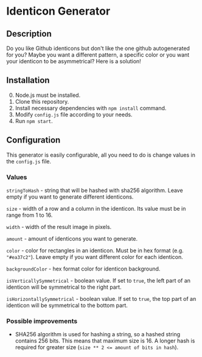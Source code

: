 # Identicon Generator

## Description

Do you like Github identicons but don't like the one github autogenerated for you? Maybe you want a different pattern, a specific color or you want your identicon to be asymmetrical? Here is a solution!

## Installation

0. Node.js must be installed.
1. Clone this repository.
2. Install necessary dependencies with `npm install` command.
3. Modify `config.js` file according to your needs.
4. Run `npm start`.

## Configuration

This generator is easily configurable, all you need to do is change values in the `config.js` file.

### Values

`stringToHash` - string that will be hashed with sha256 algorithm. Leave empty if you want to generate different identicons.

`size` - width of a row and a column in the identicon. Its value must be in range from 1 to 16.

`width` - width of the result image in pixels.

`amount` - amount of identicons you want to generate.

`color` - color for rectangles in an identicon. Must be in hex format (e.g. `"#ea37c2"`). Leave empty if you want different color for each identicon.

`backgroundColor` - hex format color for identicon background.

`isVerticallySymmetrical` - boolean value. If set to `true`, the left part of an identicon will be symmetrical to the right part.

`isHorizontallySymmetrical` - boolean value. If set to `true`, the top part of an identicon will be symmetrical to the bottom part.

### Possible improvements

- SHA256 algorithm is used for hashing a string, so a hashed string contains 256 bits. This means that maximum size is 16. A longer hash is required for greater size (`size ** 2 <= amount of bits in hash`).
